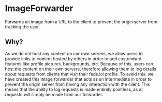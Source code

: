 # ImageForwarder
Forwards an image from a URL to the client to prevent the origin server from tracking the user.

## Why?
As we do not host any content on our own servers, we allow users to provide links to content hosted by others in order to add customised features like profile pictures, backgrounds, etc. Because of this, users can host the content on their own servers, therefore allowing them to log details about requests from clients that visit their feds.lol profile. To avoid this, we have created this image forwarder that acts as an intermediate in order to prevent the origin server from having any interaction with the client. This means that the ability to log requests is made entirely pointless, as all requests will simply be made from our forwarder.
